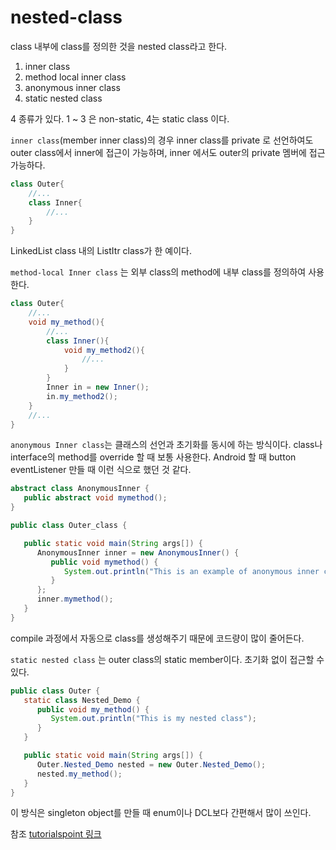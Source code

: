 # nested-class

class 내부에 class를 정의한 것을 nested class라고 한다.

1. inner class
2. method local inner class
3. anonymous inner class
4. static nested class

4 종류가 있다. 1 ~ 3 은 non-static, 4는 static class 이다.

``inner class``(member inner class)의 경우 inner class를 private 로 선언하여도
outer class에서 inner에 접근이 가능하며, inner 에서도 outer의 private 멤버에 접근 가능하다.

```java
class Outer{
    //...
    class Inner{
        //...
    }
}
```

LinkedList class 내의 ListItr class가 한 예이다.

``method-local Inner class`` 는 외부 class의 method에 내부 class를 정의하여 사용 한다.

```java
class Outer{
    //...
    void my_method(){
        //...
        class Inner(){
            void my_method2(){
                //...
            }
        }
        Inner in = new Inner();
        in.my_method2();
    }
    //...
}
```

``anonymous Inner class``는 클래스의 선언과 초기화를 동시에 하는 방식이다. class나 interface의 method를 override 할 때 보통 사용한다.
Android 할 때 button eventListener 만들 때 이런 식으로 했던 것 같다.

```java
abstract class AnonymousInner {
   public abstract void mymethod();
}

public class Outer_class {

   public static void main(String args[]) {
      AnonymousInner inner = new AnonymousInner() {
         public void mymethod() {
            System.out.println("This is an example of anonymous inner class");
         }
      };
      inner.mymethod();
   }
}
```

compile 과정에서 자동으로 class를 생성해주기 때문에 코드량이 많이 줄어든다.

``static nested class`` 는 outer class의 static member이다. 초기화 없이 접근할 수 있다.

```java
public class Outer {
   static class Nested_Demo {
      public void my_method() {
         System.out.println("This is my nested class");
      }
   }

   public static void main(String args[]) {
      Outer.Nested_Demo nested = new Outer.Nested_Demo();
      nested.my_method();
   }
}
```

이 방식은 singleton object를 만들 때 enum이나 DCL보다 간편해서 많이 쓰인다.

참조 [tutorialspoint 링크](https://www.tutorialspoint.com/java/java_innerclasses.htm)
